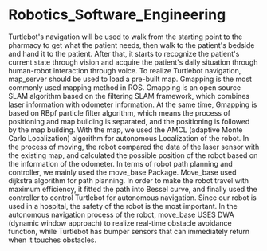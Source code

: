 # Robotics_Software_Engineering
Turtlebot's navigation will be used to walk from the starting point to the pharmacy to get what the patient needs, then walk to the patient's bedside and hand it to the patient. After that, it starts to recognize the patient's current state through vision and acquire the patient's daily situation through human-robot interaction through voice.
To realize Turtlebot navigation, map_server should be used to load a pre-built map. Gmapping is the most commonly used mapping method in ROS. Gmapping is an open source SLAM algorithm based on the filtering SLAM framework, which combines laser information with odometer information. At the same time, Gmapping is based on RBpf particle filter algorithm, which means the process of positioning and map building is separated, and the positioning is followed by the map building. With the map, we used the AMCL (adaptive Monte Carlo Localization) algorithm for autonomous Localization of the robot. In the process of moving, the robot compared the data of the laser sensor with the existing map, and calculated the possible position of the robot based on the information of the odometer. In terms of robot path planning and controller, we mainly used the move_base Package. Move_base used dijkstra algorithm for path planning. In order to make the robot travel with maximum efficiency, it fitted the path into Bessel curve, and finally used the controller to control Turtlebot for autonomous navigation.
Since our robot is used in a hospital, the safety of the robot is the most important. In the autonomous navigation process of the robot, move_base USES DWA (dynamic window approach) to realize real-time obstacle avoidance function, while Turtlebot has bumper sensors that can immediately return when it touches obstacles.
